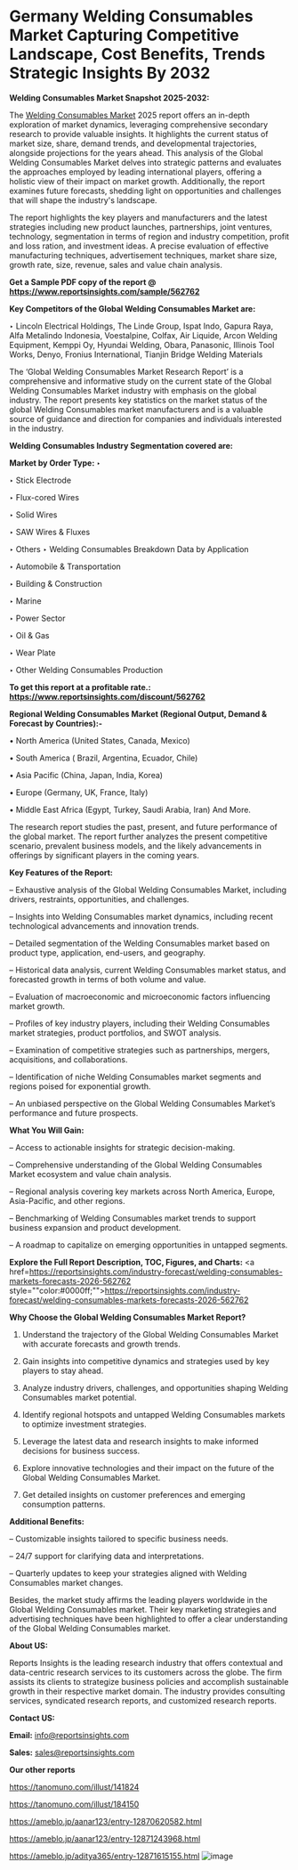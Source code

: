 # Germany Welding Consumables Market Capturing Competitive Landscape, Cost Benefits, Trends Strategic Insights By 2032

<strong>Welding Consumables Market Snapshot 2025-2032:</strong>

The <a href=https://www.reportsinsights.com/sample/562762>Welding Consumables Market</a> 2025 report offers an in-depth exploration of market dynamics, leveraging comprehensive secondary research to provide valuable insights. It highlights the current status of market size, share, demand trends, and developmental trajectories, alongside projections for the years ahead. This analysis of the Global Welding Consumables Market delves into strategic patterns and evaluates the approaches employed by leading international players, offering a holistic view of their impact on market growth. Additionally, the report examines future forecasts, shedding light on opportunities and challenges that will shape the industry's landscape.

The report highlights the key players and manufacturers and the latest strategies including new product launches, partnerships, joint ventures, technology, segmentation in terms of region and industry competition, profit and loss ration, and investment ideas. A precise evaluation of effective manufacturing techniques, advertisement techniques, market share size, growth rate, size, revenue, sales and value chain analysis.

<strong>Get a Sample PDF copy of the report @ <a href=https://www.reportsinsights.com/sample/562762 style=color:#0000ff;>https://www.reportsinsights.com/sample/562762</a></strong>

<strong>Key Competitors of the Global Welding Consumables Market are:</strong>

‣ Lincoln Electrical Holdings, The Linde Group, Ispat Indo, Gapura Raya, Alfa Metalindo Indonesia, Voestalpine, Colfax, Air Liquide, Arcon Welding Equipment, Kemppi Oy, Hyundai Welding, Obara, Panasonic, Illinois Tool Works, Denyo, Fronius International, Tianjin Bridge Welding Materials

The ‘Global Welding Consumables Market Research Report’ is a comprehensive and informative study on the current state of the Global Welding Consumables Market industry with emphasis on the global industry. The report presents key statistics on the market status of the global Welding Consumables market manufacturers and is a valuable source of guidance and direction for companies and individuals interested in the industry.

<strong>Welding Consumables Industry Segmentation covered are:</strong>

<strong>Market by Order Type: </strong>
‣ 

‣ Stick Electrode

‣ Flux-cored Wires

‣ Solid Wires

‣ SAW Wires & Fluxes

‣ Others
‣ Welding Consumables Breakdown Data by Application

‣ Automobile & Transportation

‣ Building & Construction

‣ Marine

‣ Power Sector

‣ Oil & Gas

‣ Wear Plate

‣ Other
Welding Consumables Production

<strong>To get this report at a profitable rate.: <a href=https://www.reportsinsights.com/discount/562762 style=color:#0000ff;>https://www.reportsinsights.com/discount/562762</a></strong>

<strong>Regional Welding Consumables Market (Regional Output, Demand &amp; Forecast by Countries):-</strong>

• North America (United States, Canada, Mexico)

• South America ( Brazil, Argentina, Ecuador, Chile)

• Asia Pacific (China, Japan, India, Korea)

• Europe (Germany, UK, France, Italy)

• Middle East Africa (Egypt, Turkey, Saudi Arabia, Iran) And More.

The research report studies the past, present, and future performance of the global market. The report further analyzes the present competitive scenario, prevalent business models, and the likely advancements in offerings by significant players in the coming years.

<strong>Key Features of the Report:</strong>

– Exhaustive analysis of the Global Welding Consumables Market, including drivers, restraints, opportunities, and challenges.

– Insights into Welding Consumables market dynamics, including recent technological advancements and innovation trends.

– Detailed segmentation of the Welding Consumables market based on product type, application, end-users, and geography.

– Historical data analysis, current Welding Consumables market status, and forecasted growth in terms of both volume and value.

– Evaluation of macroeconomic and microeconomic factors influencing market growth.

– Profiles of key industry players, including their Welding Consumables market strategies, product portfolios, and SWOT analysis.

– Examination of competitive strategies such as partnerships, mergers, acquisitions, and collaborations.

– Identification of niche Welding Consumables market segments and regions poised for exponential growth.

– An unbiased perspective on the Global Welding Consumables Market’s performance and future prospects.

<strong>What You Will Gain:</strong>

– Access to actionable insights for strategic decision-making.

– Comprehensive understanding of the Global Welding Consumables Market ecosystem and value chain analysis.

– Regional analysis covering key markets across North America, Europe, Asia-Pacific, and other regions.

– Benchmarking of Welding Consumables market trends to support business expansion and product development.

– A roadmap to capitalize on emerging opportunities in untapped segments.

<strong>Explore the Full Report Description, TOC, Figures, and Charts:</strong>
<a href=https://reportsinsights.com/industry-forecast/welding-consumables-markets-forecasts-2026-562762 style=""color:#0000ff;"">https://reportsinsights.com/industry-forecast/welding-consumables-markets-forecasts-2026-562762</a>

<strong>Why Choose the Global Welding Consumables Market Report?</strong>

1. Understand the trajectory of the Global Welding Consumables Market with accurate forecasts and growth trends.

2. Gain insights into competitive dynamics and strategies used by key players to stay ahead.

3. Analyze industry drivers, challenges, and opportunities shaping Welding Consumables market potential.

4. Identify regional hotspots and untapped Welding Consumables markets to optimize investment strategies.

5. Leverage the latest data and research insights to make informed decisions for business success.

6. Explore innovative technologies and their impact on the future of the Global Welding Consumables Market.

7. Get detailed insights on customer preferences and emerging consumption patterns.

<strong>Additional Benefits:</strong>

– Customizable insights tailored to specific business needs.

– 24/7 support for clarifying data and interpretations.

– Quarterly updates to keep your strategies aligned with Welding Consumables market changes.

Besides, the market study affirms the leading players worldwide in the Global Welding Consumables market. Their key marketing strategies and advertising techniques have been highlighted to offer a clear understanding of the Global Welding Consumables market.

<strong><strong>About US</strong>:</strong>

Reports Insights is the leading research industry that offers contextual and data-centric research services to its customers across the globe. The firm assists its clients to strategize business policies and accomplish sustainable growth in their respective market domain. The industry provides consulting services, syndicated research reports, and customized research reports.

<strong>Contact US:</strong>

<p class=><b>Email:</b> <a href=mailto:info@reportsinsights.com>info@reportsinsights.com</a></p>
<p class=><b>Sales:</b> <a href=mailto:sales@reportsinsights.com>sales@reportsinsights.com</a></p>

<strong>Our other reports</strong>

<a href=https://tanomuno.com/illust/141824>https://tanomuno.com/illust/141824</a>

<a href=https://tanomuno.com/illust/184150>https://tanomuno.com/illust/184150</a>

<a href=https://ameblo.jp/aanar123/entry-12870620582.html>https://ameblo.jp/aanar123/entry-12870620582.html</a>

<a href=https://ameblo.jp/aanar123/entry-12871243968.html>https://ameblo.jp/aanar123/entry-12871243968.html</a>

<a href=https://ameblo.jp/aditya365/entry-12871615155.html>https://ameblo.jp/aditya365/entry-12871615155.html</a>
![image](https://github.com/user-attachments/assets/d81c2c38-4fec-4eed-a5ff-87b5ff8ebd88)
